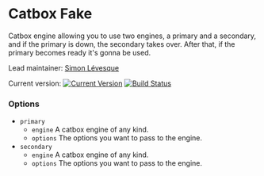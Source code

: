 # Catbox Fake

Catbox engine allowing you to use two engines, a primary and a secondary, and if the primary is down, the secondary takes over. After that, if the primary becomes ready it's gonna be used.

Lead maintainer: [Simon Lévesque](https://github.com/simlevesque)

Current version: [![Current Version](https://img.shields.io/npm/v/catbox-fallback.svg)](https://www.npmjs.com/package/catbox-fallback) [![Build Status](https://travis-ci.org/Tractr/catbox-fallback.svg?branch=master)](https://travis-ci.org/Tractr/catbox-fallback)

### Options

- `primary`
    - `engine` A catbox engine of any kind.
    - `options` The options you want to pass to the engine.
- `secondary`
    - `engine` A catbox engine of any kind.
    - `options` The options you want to pass to the engine.
